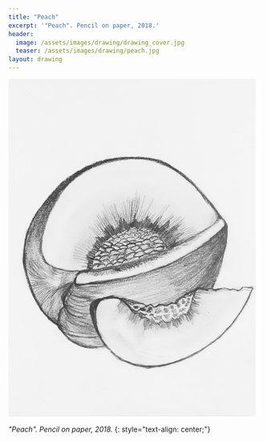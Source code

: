 ```yaml
---
title: "Peach"
excerpt: '"Peach". Pencil on paper, 2018.'
header:
  image: /assets/images/drawing/drawing_cover.jpg
  teaser: /assets/images/drawing/peach.jpg
layout: drawing
---
```


![image-center](/assets/images/drawing/peach.jpg)

*"Peach". Pencil on paper, 2018.* 
{: style="text-align: center;"}
